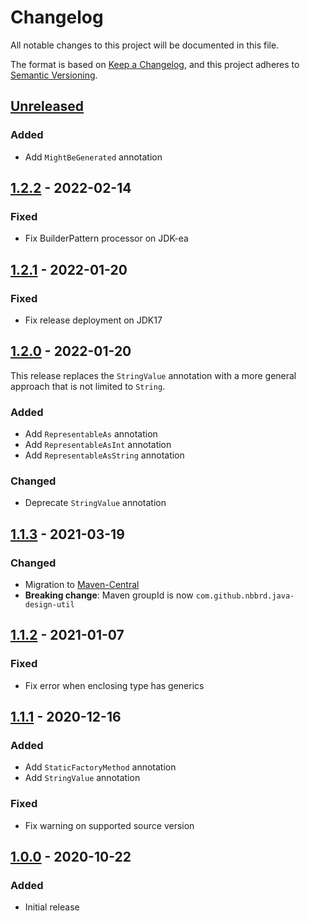# Changelog
All notable changes to this project will be documented in this file.

The format is based on [Keep a Changelog](https://keepachangelog.com/en/1.0.0/),
and this project adheres to [Semantic Versioning](https://semver.org/spec/v2.0.0.html).

## [Unreleased]

### Added
- Add `MightBeGenerated` annotation

## [1.2.2] - 2022-02-14

### Fixed
- Fix BuilderPattern processor on JDK-ea

## [1.2.1] - 2022-01-20

### Fixed
- Fix release deployment on JDK17

## [1.2.0] - 2022-01-20

This release replaces the `StringValue` annotation with a more general approach that is not limited to `String`.

### Added
- Add `RepresentableAs` annotation
- Add `RepresentableAsInt` annotation
- Add `RepresentableAsString` annotation

### Changed
- Deprecate `StringValue` annotation

## [1.1.3] - 2021-03-19

### Changed
- Migration to [Maven-Central](https://search.maven.org/search?q=g:com.github.nbbrd.java-design-util)
- **Breaking change**: Maven groupId is now `com.github.nbbrd.java-design-util`

## [1.1.2] - 2021-01-07

### Fixed
- Fix error when enclosing type has generics

## [1.1.1] - 2020-12-16

### Added
- Add `StaticFactoryMethod` annotation
- Add `StringValue` annotation

### Fixed
- Fix warning on supported source version

## [1.0.0] - 2020-10-22

### Added
- Initial release

[Unreleased]: https://github.com/nbbrd/java-design-util/compare/v1.2.2...HEAD
[1.2.2]: https://github.com/nbbrd/java-design-util/compare/v1.2.1...v1.2.2
[1.2.1]: https://github.com/nbbrd/java-design-util/compare/v1.2.0...v1.2.1
[1.2.0]: https://github.com/nbbrd/java-design-util/compare/v1.1.3...v1.2.0
[1.1.3]: https://github.com/nbbrd/java-design-util/compare/v1.1.2...v1.1.3
[1.1.2]: https://github.com/nbbrd/java-design-util/compare/v1.1.1...v1.1.2
[1.1.1]: https://github.com/nbbrd/java-design-util/compare/v1.0.0...v1.1.1
[1.0.0]: https://github.com/nbbrd/java-design-util/releases/tag/v1.0.0